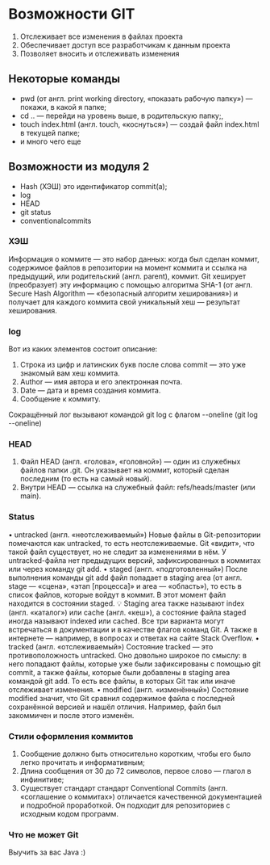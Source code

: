 # Возможности GIT

1. Отслеживает все изменения в файлах проекта
2. Обеспечивает доступ все разработчикам к данным проекта
3. Позволяет вносить и отслеживать изменения

## Некоторые команды

- pwd (от англ. print working directory, «показать рабочую папку») — покажи, в какой я папке;
- cd .. — перейди на уровень выше, в родительскую папку;,
- touch index.html (англ. touch, «коснуться») — создай файл index.html в текущей папке;
- и много чего еще

## Возможности из модуля 2
- Hash (ХЭШ) это идентификатор commit(a);
- log
- HEAD
- git status
- conventionalcommits

### ХЭШ
Информация о коммите — это набор данных: когда был сделан коммит, содержимое файлов в репозитории 
на момент коммита и ссылка на предыдущий, или родительский (англ. parent), коммит. 
Git хеширует (преобразует) эту информацию с помощью алгоритма SHA-1 
(от англ. Secure Hash Algorithm — «безопасный алгоритм хеширования») и получает для каждого 
коммита свой уникальный хеш — результат хеширования.

### log
Вот из каких элементов состоит описание:
1. Строка из цифр и латинских букв после слова commit — это уже знакомый вам хеш коммита.
2. Author — имя автора и его электронная почта.
3. Date — дата и время создания коммита.
4. Сообщение к коммиту.

Сокращённый лог вызывают командой git log с флагом --oneline (git log --oneline)

### HEAD
1. Файл HEAD (англ. «голова», «головной») — один из служебных файлов папки .git. Он указывает на 
коммит, который сделан последним (то есть на самый новый).
2. Внутри HEAD — ссылка на служебный файл: refs/heads/master (или main).

### Status
• untracked (англ. «неотслеживаемый») 
Новые файлы в Git-репозитории помечаются как untracked, то есть неотслеживаемые. Git «видит», 
что такой файл существует, но не следит за изменениями в нём. У untracked-файла нет предыдущих 
версий, зафиксированных в коммитах или через команду git add. 
• staged (англ. «подготовленный») 
После выполнения команды git add файл попадает в staging area (от англ. stage — «сцена», 
«этап [процесса]» и area — «область»), то есть в список файлов, которые войдут в коммит. 
В этот момент файл находится в состоянии staged. 
💡 Staging area также называют index (англ. «каталог») или cache (англ. «кеш»), а состояние файла 
staged иногда называют indexed или cached. Все три варианта могут встречаться в документации и 
в качестве флагов команд Git. А также в интернете — например, в вопросах и ответах 
на сайте Stack Overflow.
• tracked (англ. «отслеживаемый») 
Состояние tracked — это противоположность untracked. Оно довольно широкое по смыслу: в него 
попадают файлы, которые уже были зафиксированы с помощью git commit, а также файлы, которые 
были добавлены в staging area командой git add. То есть все файлы, в которых Git так или иначе 
отслеживает изменения. 
• modified (англ. «изменённый») 
Состояние modified значит, что Git сравнил содержимое файла с последней сохранённой версией и 
нашёл отличия. Например, файл был закоммичен и после этого изменён.

### Стили оформления коммитов
1. Сообщение должно быть относительно коротким, чтобы его было легко прочитать и информативным;
2. Длина сообщения от 30 до 72 символов, первое слово — глагол в инфинитиве;
3. Существует стандарт стандарт Conventional Commits (англ. «соглашение о коммитах») отличается 
качественной документацией и подробной проработкой. Он подходит для репозиториев с исходным кодом 
программ. 

### Что не может Git
Выучить за вас Java :)